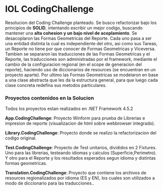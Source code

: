 # IOL CodingChallenge
 Resolucion del Coding Challenge planteado.
 Se busco refactorizar bajo los principios de **SOLID**, intentando escribir un mejor codigo, buscando mantener una **alta cohesion y un bajo nivel de acoplamiento**.
 Se desacoplaron las Formas Geometricas del Reporte. 
 Cada uno pasa a ser una entidad distinta la cual es independiente del otro, asi como sus Tareas, un Reporte no tiene por que conocer de Formas Geometricas y Viceversa.
 Tambien se separaron las traducciones de las Formas Geometricas y el Reporte, las traducciones son administradas por el framework, mediante el cambio de la configuracion regional (en el scope de generacion del reporte), haciendo uso de diccionarios de resources (se encuentran en un proyecto aparte).
 Por ultimo las Formas Geometricas se modelaron en base a una clase abstracta que les da la estructura general, para que luego cada clase concreta redefina sus metodos particulares.
 
 ### Proyectos contenidos en la Solucion
 Todos los proyectos estan realizados en .NET Framework 4.5.2

 **App.CodingChallenge**: 
 Proyecto Winform para prueba de Librerias e impresion de reporte (visualizacion de html sobre webbrowser integrado).
 
 **Library.CodingChallenge**:
 Proyecto donde se realizo la refactorizacion del codigo original.
 
 **Test.CodingChallenge**:
 Proyecto de Test unitarios, divididos en 2 Fixtures. Uno para las librerias, testeando idiomas y calculos (Superficie,Perimetro). 
 Y otro para el Reporte y los resultados esperados segun idioma y distintas formas geometricas.
 
 **Translation.CodingChallenge**:
 Proyecto que contiene los archivos de resources regionalizados por idioma (ES y EN), los cuales son utilizados a modo de diccionario para las traducciones..
